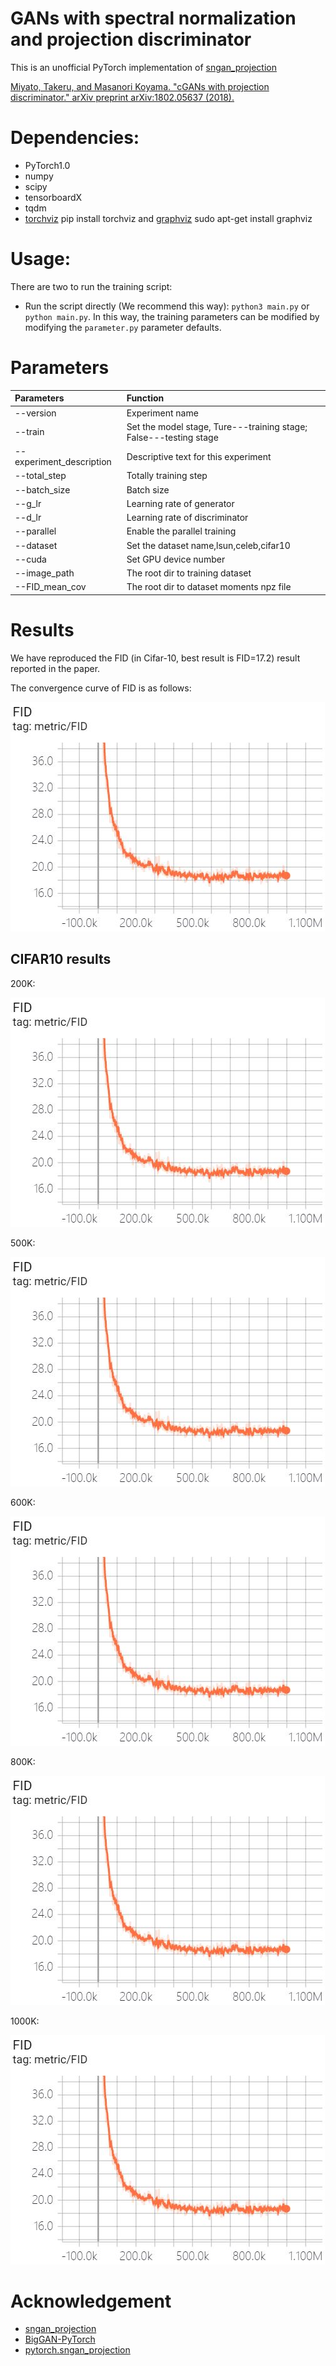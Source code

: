 # GANs with spectral normalization and projection discriminator
This is an unofficial PyTorch implementation of [sngan_projection](https://github.com/pfnet-research/sngan_projection)

[Miyato, Takeru, and Masanori Koyama. "cGANs with projection discriminator." arXiv preprint arXiv:1802.05637 (2018).](https://arxiv.org/abs/1802.05637)

# Dependencies:
- PyTorch1.0
- numpy
- scipy
- tensorboardX
- tqdm
- [torchviz](https://github.com/szagoruyko/pytorchviz) pip install torchviz and [graphviz](http://www.graphviz.org/) sudo apt-get install graphviz

# Usage:
There are two to run the training script:
- Run the script directly (We recommend this way): `python3 main.py` or `python main.py`.
    In this way, the training parameters can be modified by modifying the `parameter.py` parameter defaults.

# Parameters
|  Parameters   | Function  |
|  :----  | :----  |
| --version  | Experiment name |
| --train  | Set the model stage, Ture---training stage; False---testing stage |
| --experiment_description  | Descriptive text for this experiment  |
| --total_step  | Totally training step |
| --batch_size  | Batch size |
| --g_lr  | Learning rate of generator |
| --d_lr  | Learning rate of discriminator |
| --parallel  | Enable the parallel training |
| --dataset  | Set the dataset name,lsun,celeb,cifar10 |
| --cuda  | Set GPU device number |
| --image_path  | The root dir to training dataset |
| --FID_mean_cov  | The root dir to dataset moments npz file |

# Results
We have reproduced the FID (in Cifar-10, best result is FID=17.2) result reported in the paper.

The convergence curve of FID is as follows:

![image](https://github.com/XHChen0528/SNGAN_Projection_Pytorch/blob/master/figures/fid_result.JPG)

## CIFAR10 results
200K:

![image](https://github.com/XHChen0528/SNGAN_Projection_Pytorch/blob/master/figures/fid_result.JPG)

500K:

![image](https://github.com/XHChen0528/SNGAN_Projection_Pytorch/blob/master/figures/fid_result.JPG)

600K:

![image](https://github.com/XHChen0528/SNGAN_Projection_Pytorch/blob/master/figures/fid_result.JPG)

800K:

![image](https://github.com/XHChen0528/SNGAN_Projection_Pytorch/blob/master/figures/fid_result.JPG)

1000K:

![image](https://github.com/XHChen0528/SNGAN_Projection_Pytorch/blob/master/figures/fid_result.JPG)





# Acknowledgement
- [sngan_projection](https://github.com/pfnet-research/sngan_projection)
- [BigGAN-PyTorch](https://github.com/ajbrock/BigGAN-PyTorch)
- [pytorch.sngan_projection](https://github.com/crcrpar/pytorch.sngan_projection)